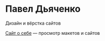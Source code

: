 # Павел Дьяченко
Дизайн и вёрстка сайтов

[Сайт о себе](https://tarpane.github.io/site8/ "Дизайн и вёрстка сайтов") — просмотр макетов и сайтов
